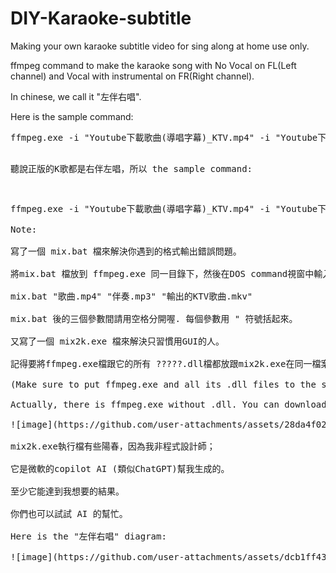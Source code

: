 # DIY-Karaoke-subtitle
Making your own karaoke subtitle video for sing along at home use only. 

ffmpeg command to make the karaoke song with No Vocal on FL(Left channel) and Vocal with instrumental on FR(Right channel).

In chinese, we call it "左伴右唱".

Here is the sample command:
<pre>
ffmpeg.exe -i "Youtube下載歌曲(導唱字幕)_KTV.mp4" -i "Youtube下載歌曲(伴奏)_instrumental.mp3" -map 0:v -filter_complex "[1:a][0:a]amerge=inputs=2,pan=stereo|c0<c0+c1|c1<c2+c3[a]" -map "[a]" "KTV_song歌曲(左伴右唱).mkv"
</pre>
聽說正版的K歌都是右伴左唱，所以 the sample command:
<pre>
ffmpeg.exe -i "Youtube下載歌曲(導唱字幕)_KTV.mp4" -i "Youtube下載歌曲(伴奏)_instrumental.mp3" -map 0:v -filter_complex "[0:a][1:a]amerge=inputs=2,pan=stereo|c0<c0+c1|c1<c2+c3[a]" -map "[a]" "KTV_song歌曲(右伴左唱).mkv"
</c0>pre>

Note:

寫了一個 mix.bat 檔來解決你遇到的格式輸出錯誤問題。

將mix.bat 檔放到 ffmpeg.exe 同一目錄下，然後在DOS command視窗中輸入:

mix.bat "歌曲.mp4" "伴奏.mp3" "輸出的KTV歌曲.mkv"

mix.bat 後的三個參數間請用空格分開喔. 每個參數用 " 符號括起來。

又寫了一個 mix2k.exe 檔來解決只習慣用GUI的人。

記得要將ffmpeg.exe檔跟它的所有 ?????.dll檔都放跟mix2k.exe在同一檔案夾中。

(Make sure to put ffmpeg.exe and all its .dll files to the same folder of the mix2k.exe)

Actually, there is ffmpeg.exe without .dll. You can download it at https://github.com/BtbN/FFmpeg-Builds/releases/

![image](https://github.com/user-attachments/assets/28da4f02-a325-4880-9aa9-745737cc6f23)

mix2k.exe執行檔有些陽春，因為我非程式設計師；

它是微軟的copilot AI (類似ChatGPT)幫我生成的。

至少它能達到我想要的結果。

你們也可以試試 AI 的幫忙。

Here is the "左伴右唱" diagram:

![image](https://github.com/user-attachments/assets/dcb1ff43-bbb7-4380-948a-20a41e6bd6bd)
